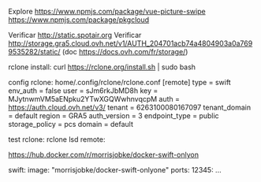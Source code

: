 Explore https://www.npmjs.com/package/vue-picture-swipe
https://www.npmjs.com/package/pkgcloud

Verificar http://static.spotair.org
Verificar http://storage.gra5.cloud.ovh.net/v1/AUTH_204701acb74a4804903a0a7699535282/static/
(doc https://docs.ovh.com/fr/storage/)

rclone install: curl https://rclone.org/install.sh | sudo bash

config rclone: home/.config/rclone/rclone.conf
[remote]
type = swift
env_auth = false
user = sJm6rkJbMD8h
key = MJytnwmVM5aENpku2YTwXGQWwhnvqcpM
auth = https://auth.cloud.ovh.net/v3/
tenant = 6263100080167097
tenant_domain = default
region = GRA5
auth_version = 3
endpoint_type = public
storage_policy = pcs
domain = default

test rclone: rclone lsd remote:

https://hub.docker.com/r/morrisjobke/docker-swift-onlyon



  swift:
    image: "morrisjobke/docker-swift-onlyone"
    ports:
      12345:
      ...

